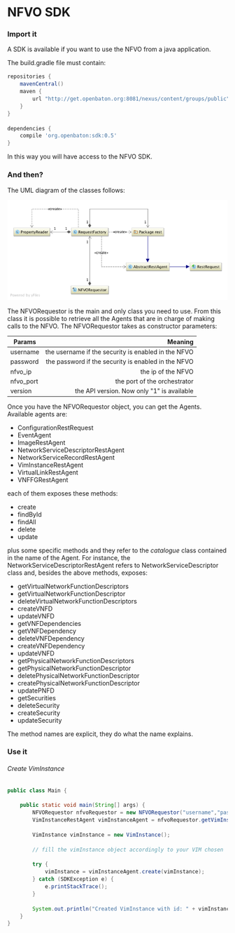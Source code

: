 # NFVO SDK

### Import it

A SDK is available if you want to use the NFVO from a java application.

The build.gradle file must contain:

```gradle
repositories {
    mavenCentral()
    maven {
        url "http://get.openbaton.org:8081/nexus/content/groups/public"
    }
}

dependencies {
    compile 'org.openbaton:sdk:0.5'
}
```

In this way you will have access to the NFVO SDK.

### And then?

The UML diagram of the classes follows:

![SDK UML][sdk-uml]

The NFVORequestor is the main and only class you need to use. From this class it is possible to retrieve all the Agents that are in charge of making calls to the NFVO. The NFVORequestor takes as constructor parameters:

| Params          	| Meaning       |
| -------------   	| -------------:|
| username  		| the username if the security is enabled in the NFVO |
| password 			| the password if the security is enabled in the NFVO      |
| nfvo_ip 			| the ip of the NFVO      |
| nfvo_port 		| the port of the orchestrator      |
| version 			| the API version. Now only "1" is available      |

Once you have the NFVORequestor object, you can get the Agents. Available agents are:

* ConfigurationRestRequest
* EventAgent
* ImageRestAgent
* NetworkServiceDescriptorRestAgent
* NetworkServiceRecordRestAgent
* VimInstanceRestAgent
* VirtualLinkRestAgent
* VNFFGRestAgent

each of them exposes these methods:

* create
* findById
* findAll
* delete
* update

plus some specific methods and they refer to the _catalogue_ class contained in the name of the Agent. For instance, the NetworkServiceDescriptorRestAgent refers to NetworkServiceDescriptor class and, besides the above methods, exposes:

* getVirtualNetworkFunctionDescriptors
* getVirtualNetworkFunctionDescriptor
* deleteVirtualNetworkFunctionDescriptors
* createVNFD
* updateVNFD
* getVNFDependencies
* getVNFDependency
* deleteVNFDependency
* createVNFDependency
* updateVNFD
* getPhysicalNetworkFunctionDescriptors
* getPhysicalNetworkFunctionDescriptor
* deletePhysicalNetworkFunctionDescriptor
* createPhysicalNetworkFunctionDescriptor
* updatePNFD
* getSecurities
* deleteSecurity
* createSecurity
* updateSecurity

The method names are explicit, they do what the name explains.

### Use it

###### Create VimInstance

```java
public class Main {
	
	public static void main(String[] args) {
        NFVORequestor nfvoRequestor = new NFVORequestor("username","password","nfvo_ip","nfvo_port","1");
        VimInstanceRestAgent vimInstanceAgent = nfvoRequestor.getVimInstanceAgent();

        VimInstance vimInstance = new VimInstance();

        // fill the vimInstance object accordingly to your VIM chosen

        try {
            vimInstance = vimInstanceAgent.create(vimInstance);
        } catch (SDKException e) {
            e.printStackTrace();
        }

        System.out.println("Created VimInstance with id: " + vimInstance.getId());
    }
}
```

<!---
References
-->

[sdk-uml]:images/sdk-uml.png
